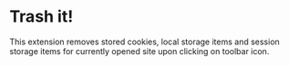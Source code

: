 # Trash it!
This extension removes stored cookies, local storage items and session storage items for currently opened site upon clicking on toolbar icon.